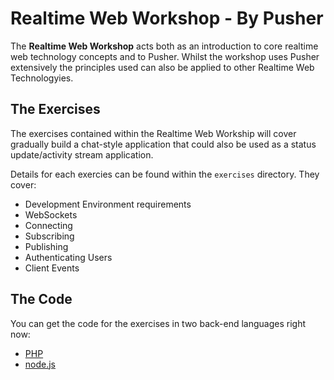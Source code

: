 # Realtime Web Workshop - By Pusher

The **Realtime Web Workshop** acts both as an introduction to core realtime web technology concepts and to Pusher. Whilst the workshop uses Pusher extensively the principles used can also be applied to other Realtime Web Technologyies.

## The Exercises

The exercises contained within the Realtime Web Workship will cover gradually build a chat-style application that could also be used as a status update/activity stream application.

Details for each exercies can be found within the `exercises` directory. They cover:

* Development Environment requirements
* WebSockets
* Connecting
* Subscribing
* Publishing
* Authenticating Users
* Client Events

## The Code

You can get the code for the exercises in two back-end languages right now:

* [PHP](tree/php)
* [node.js](tree/node)